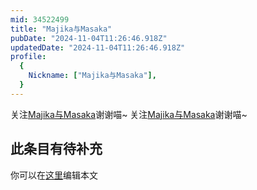 ```yaml
---
mid: 34522499
title: "Majika与Masaka"
pubDate: "2024-11-04T11:26:46.918Z"
updatedDate: "2024-11-04T11:26:46.918Z"
profile:
  {
    Nickname: ["Majika与Masaka"],
  }
---
```


关注[Majika与Masaka](https://space.bilibili.com/34522499)谢谢喵~ 关注[Majika与Masaka](https://space.bilibili.com/34522499)谢谢喵~

## 此条目有待补充
你可以在[这里](https://github.com/Yuhanawa/VTuber.ICU-Content/edit/master/v/Majika与Masaka/index.md)编辑本文
